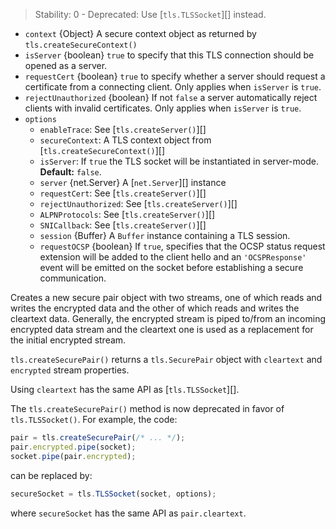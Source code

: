 <!-- YAML
added: v0.3.2
deprecated: v0.11.3
changes:
  - version: v5.0.0
    pr-url: https://github.com/nodejs/node/pull/2564
    description: ALPN options are supported now.
-->

> Stability: 0 - Deprecated: Use [`tls.TLSSocket`][] instead.

* `context` {Object} A secure context object as returned by
  `tls.createSecureContext()`
* `isServer` {boolean} `true` to specify that this TLS connection should be
  opened as a server.
* `requestCert` {boolean} `true` to specify whether a server should request a
  certificate from a connecting client. Only applies when `isServer` is `true`.
* `rejectUnauthorized` {boolean} If not `false` a server automatically reject
  clients with invalid certificates. Only applies when `isServer` is `true`.
* `options`
  * `enableTrace`: See [`tls.createServer()`][]
  * `secureContext`: A TLS context object from [`tls.createSecureContext()`][]
  * `isServer`: If `true` the TLS socket will be instantiated in server-mode.
    **Default:** `false`.
  * `server` {net.Server} A [`net.Server`][] instance
  * `requestCert`: See [`tls.createServer()`][]
  * `rejectUnauthorized`: See [`tls.createServer()`][]
  * `ALPNProtocols`: See [`tls.createServer()`][]
  * `SNICallback`: See [`tls.createServer()`][]
  * `session` {Buffer} A `Buffer` instance containing a TLS session.
  * `requestOCSP` {boolean} If `true`, specifies that the OCSP status request
    extension will be added to the client hello and an `'OCSPResponse'` event
    will be emitted on the socket before establishing a secure communication.

Creates a new secure pair object with two streams, one of which reads and writes
the encrypted data and the other of which reads and writes the cleartext data.
Generally, the encrypted stream is piped to/from an incoming encrypted data
stream and the cleartext one is used as a replacement for the initial encrypted
stream.

`tls.createSecurePair()` returns a `tls.SecurePair` object with `cleartext` and
`encrypted` stream properties.

Using `cleartext` has the same API as [`tls.TLSSocket`][].

The `tls.createSecurePair()` method is now deprecated in favor of
`tls.TLSSocket()`. For example, the code:

```js
pair = tls.createSecurePair(/* ... */);
pair.encrypted.pipe(socket);
socket.pipe(pair.encrypted);
```

can be replaced by:

```js
secureSocket = tls.TLSSocket(socket, options);
```

where `secureSocket` has the same API as `pair.cleartext`.


